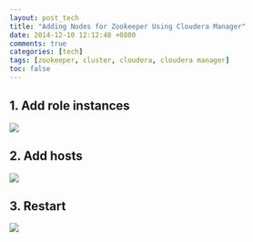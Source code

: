 ```yaml
---
layout: post_tech
title: "Adding Nodes for Zookeeper Using Cloudera Manager"
date: 2014-12-10 12:12:48 +0800
comments: true
categories: [tech]
tags: [zookeeper, cluster, cloudera, cloudera manager]
toc: false
---
```


## 1. Add role instances

<img src="https://s-media-cache-ak0.pinimg.com/736x/cc/74/0e/cc740e26ccfcd343fb54c9511a410c99.jpg" />

## 2. Add hosts

<img src="https://s-media-cache-ak0.pinimg.com/736x/e5/bf/00/e5bf00ae0fa212d78b612930beb0132d.jpg" />

## 3. Restart

<img src="https://s-media-cache-ak0.pinimg.com/736x/f5/e6/c2/f5e6c221e55d085e0ab19b8c35f2ec4b.jpg" />
